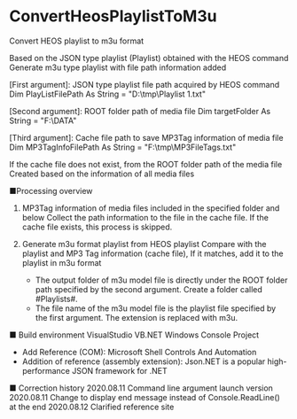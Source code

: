 # ConvertHeosPlaylistToM3u
Convert HEOS playlist to m3u format

Based on the JSON type playlist (Playlist) obtained with the HEOS command
Generate m3u type playlist with file path information added


[First argument]: JSON type playlist file path acquired by HEOS command
 Dim PlayListFilePath As String = "D:\tmp\Playlist 1.txt"

[Second argument]: ROOT folder path of media file
 Dim targetFolder As String = "F:\DATA\"

[Third argument]: Cache file path to save MP3Tag information of media file
 Dim MP3TagInfoFilePath As String = "F:\tmp\MP3FileTags.txt"

 If the cache file does not exist, from the ROOT folder path of the media file
 Created based on the information of all media files


■Processing overview
1. MP3Tag information of media files included in the specified folder and below
   Collect the path information to the file in the cache file.
   If the cache file exists, this process is skipped.

2. Generate m3u format playlist from HEOS playlist
   Compare with the playlist and MP3 Tag information (cache file),
   If it matches, add it to the playlist in m3u format

   * The output folder of m3u model file is directly under the ROOT folder path specified by the second argument.
     Create a folder called #Playlists#.
   * The file name of the m3u model file is the playlist file specified by the first argument.
     The extension is replaced with m3u.


■ Build environment
 VisualStudio VB.NET Windows Console Project
* Add Reference (COM): Microsoft Shell Controls And Automation
* Addition of reference (assembly extension): Json.NET is a popular high-performance JSON framework for .NET

■ Correction history
2020.08.11 Command line argument launch version
2020.08.11 Change to display end message instead of Console.ReadLine() at the end
2020.08.12 Clarified reference site
